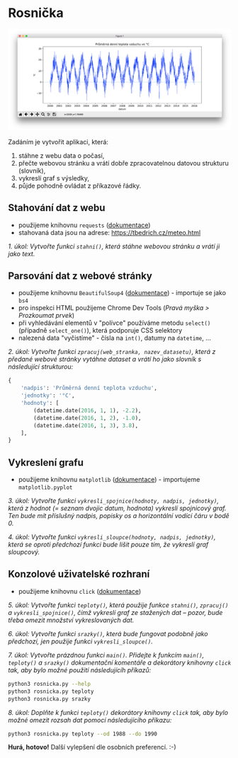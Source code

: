 # Rosnička

![Náhled hotové aplikace](img/rosnicka.png)

Zadáním je vytvořit aplikaci, která:

1. stáhne z webu data o počasí,
2. přečte webovou stránku a vrátí dobře zpracovatelnou datovou strukturu (slovník),
3. vykreslí graf s výsledky,
4. půjde pohodně ovládat z příkazové řádky.


## Stahování dat z webu

- použijeme knihovnu `requests` ([dokumentace](http://docs.python-requests.org/))
- stahovaná data jsou na adrese: https://tbedrich.cz/meteo.html

*1. úkol: Vytvořte funkci `stahni()`, která stáhne webovou stránku a vrátí ji jako text.*


## Parsování dat z webové stránky

- použijeme knihovnu `BeautifulSoup4` ([dokumentace](https://www.crummy.com/software/BeautifulSoup/bs4/doc/)) - importuje se jako `bs4`
- pro inspekci HTML použijeme Chrome Dev Tools (*Pravá myška > Prozkoumat prvek*)
- při vyhledávání elementů v "polívce" používáme metodu `select()` (případně `select_one()`), která podporuje CSS selektory
- nalezená data "vyčistíme" - čísla na `int()`, datumy na `datetime`, ...


*2. úkol: Vytvořte funkci `zpracuj(web_stranka, nazev_datasetu)`, která z předané webové stránky vytáhne dataset a vrátí ho jako slovník s následující strukturou:*

```python
{
    'nadpis': 'Průměrná denní teplota vzduchu',
    'jednotky': '°C',
    'hodnoty': [
        (datetime.date(2016, 1, 1), -2.2),
        (datetime.date(2016, 1, 2), -1.0),
        (datetime.date(2016, 1, 3), 3.8),
    ],
}
```

## Vykreslení grafu

- použijeme knihovnu `matplotlib` ([dokumentace](http://matplotlib.org/api/pyplot_api.html)) - importujeme `matplotlib.pyplot`

*3. úkol: Vytvořte funkci `vykresli_spojnice(hodnoty, nadpis, jednotky)`, která z hodnot (= seznam dvojic datum, hodnota) vykreslí spojnicový graf. Ten bude mít příslušný nadpis, popisky os a horizontální vodící čáru v bodě 0.*

*4. úkol: Vytvořte funkci `vykresli_sloupce(hodnoty, nadpis, jednotky)`, která se oproti předchozí funkci bude lišit pouze tím, že vykreslí graf sloupcový.*


## Konzolové uživatelské rozhraní

- použijeme knihovnu `click` ([dokumentace](http://click.pocoo.org))

*5. úkol: Vytvořte funkci `teploty()`, která použije funkce `stahni()`, `zpracuj()` a `vykresli_spojnice()`, čímž vykreslí graf ze stažených dat – pozor, bude třeba omezit množství vykreslovaných dat.*

*6. úkol: Vytvořte funkci `srazky()`, která bude fungovat podobně jako předchozí, jen použije funkci `vykresli_sloupce()`.*

*7. úkol: Vytvořte prázdnou funkci `main()`. Přidejte k funkcím `main()`, `teploty()` a `srazky()` dokumentační komentáře a dekorátory knihovny `click` tak, aby bylo možné použití následujícíh příkazů:*

```bash
python3 rosnicka.py --help
python3 rosnicka.py teploty
python3 rosnicka.py srazky
```

*8. úkol: Doplňte k funkci `teploty()` dekorátory knihovny `click` tak, aby bylo možné omezit rozsah dat pomocí následujícího příkazu:*

```bash
python3 rosnicka.py teploty --od 1988 --do 1990
```

**Hurá, hotovo!** Další vylepšení dle osobních preferencí. :-)
